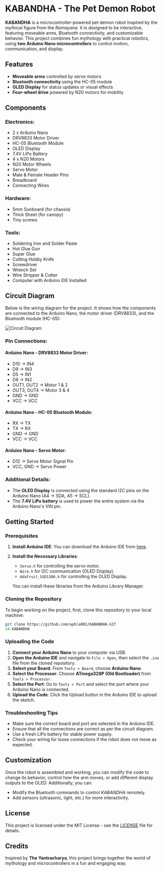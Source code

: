 # KABANDHA - The Pet Demon Robot

**KABANDHA** is a microcontroller-powered pet demon robot inspired by the mythical figure from the *Ramayana*. It is designed to be interactive, featuring moveable arms, Bluetooth connectivity, and customizable behavior. This project combines fun mythology with practical robotics, using **two Arduino Nano microcontrollers** to control motion, communication, and display.

## Features
- **Moveable arms** controlled by servo motors
- **Bluetooth connectivity** using the HC-05 module
- **OLED Display** for status updates or visual effects
- **Four-wheel drive** powered by N20 motors for mobility

## Components

### Electronics:
- 2 x Arduino Nano
- DRV8833 Motor Driver
- HC-05 Bluetooth Module
- OLED Display
- 7.4V LiPo Battery
- 4 x N20 Motors
- N20 Motor Wheels
- Servo Motor
- Male & Female Header Pins
- Breadboard
- Connecting Wires

### Hardware:
- 5mm Sunboard (for chassis)
- Thick Sheet (for canopy)
- Tiny screws

### Tools:
- Soldering Iron and Solder Paste
- Hot Glue Gun
- Super Glue
- Cutting Hobby Knife
- Screwdriver
- Wrench Set
- Wire Stripper & Cutter
- Computer with Arduino IDE Installed

## Circuit Diagram

Below is the wiring diagram for the project. It shows how the components are connected to the Arduino Nano, the motor driver (DRV8833), and the Bluetooth module (HC-05):

![Circuit Diagram](CIRCUIT.png)

### Pin Connections:

#### Arduino Nano - DRV8833 Motor Driver:
- D10 → IN4
- D9  → IN3
- D5  → IN1
- D6  → IN2
- OUT1, OUT2 → Motor 1 & 2
- OUT3, OUT4 → Motor 3 & 4
- GND → GND
- VCC → VCC

#### Arduino Nano - HC-05 Bluetooth Module:
- RX → TX
- TX → RX
- GND → GND
- VCC → VCC

#### Arduino Nano - Servo Motor:
- D12 → Servo Motor Signal Pin
- VCC, GND → Servo Power

### Additional Details:
- The **OLED Display** is connected using the standard I2C pins on the Arduino Nano (A4 → SDA, A5 → SCL).
- The **7.4V LiPo battery** is used to power the entire system via the Arduino Nano's VIN pin.

## Getting Started

### Prerequisites

1. **Install Arduino IDE**: You can download the Arduino IDE from [here](https://www.arduino.cc/en/software).
2. **Install the Necessary Libraries**:
   - `Servo.h` for controlling the servo motor.
   - `Wire.h` for I2C communication (OLED Display).
   - `Adafruit_SSD1306.h` for controlling the OLED Display.
   
   You can install these libraries from the Arduino Library Manager.

### Cloning the Repository
To begin working on the project, first, clone this repository to your local machine:

```bash
git clone https://github.com/aphla001/KABANDHA.GIT
cd KABANDHA
```

### Uploading the Code

1. **Connect your Arduino Nano** to your computer via USB.
2. **Open the Arduino IDE** and navigate to `File > Open`, then select the `.ino` file from the cloned repository.
3. **Select your Board**: From `Tools > Board`, choose **Arduino Nano**.
4. **Select the Processor**: Choose **ATmega328P (Old Bootloader)** from `Tools > Processor`.
5. **Select the Port**: Go to `Tools > Port` and select the port where your Arduino Nano is connected.
6. **Upload the Code**: Click the Upload button in the Arduino IDE to upload the sketch.

### Troubleshooting Tips
- Make sure the correct board and port are selected in the Arduino IDE.
- Ensure that all the connections are correct as per the circuit diagram.
- Use a fresh LiPo battery for stable power supply.
- Check your wiring for loose connections if the robot does not move as expected.

## Customization

Once the robot is assembled and working, you can modify the code to change its behavior, control how the arm moves, or add different display outputs to the OLED. Additionally, you can:
- Modify the Bluetooth commands to control *KABANDHA* remotely.
- Add sensors (ultrasonic, light, etc.) for more interactivity.

## License

This project is licensed under the MIT License - see the [LICENSE](LICENSE) file for details.

## Credits

Inspired by **The Yantracharya**, this project brings together the world of mythology and microcontrollers in a fun and engaging way.
```

